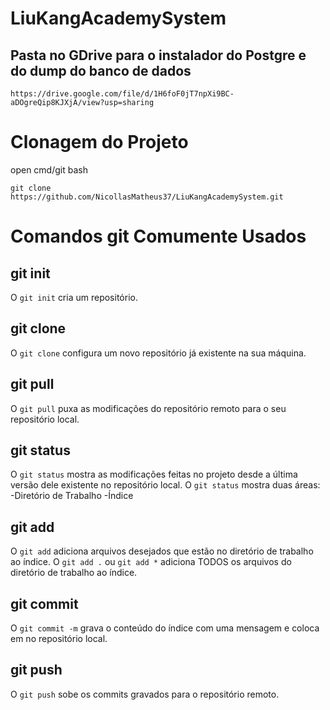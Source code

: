 # LiuKangAcademySystem

## Pasta no GDrive para o instalador do Postgre e do dump do banco de dados
`https://drive.google.com/file/d/1H6foF0jT7npXi9BC-aDOgreQip8KJXjA/view?usp=sharing`

# Clonagem do Projeto

open cmd/git bash

`git clone https://github.com/NicollasMatheus37/LiuKangAcademySystem.git`

# Comandos git Comumente Usados

## git init
O `git init` cria um repositório.
## git clone
O `git clone` configura um novo repositório já existente na sua máquina.
## git pull
O `git pull` puxa as modificações do repositório remoto para o seu repositório local.
## git status
O `git status` mostra as modificações feitas no projeto desde a última versão dele existente no repositório local. O `git status` mostra duas áreas:
    -Diretório de Trabalho
    -Índice
## git add
O `git add` adiciona arquivos desejados que estão no diretório de trabalho ao índice. O `git add .` ou `git add *` adiciona TODOS os arquivos do diretório de trabalho ao índice.
## git commit
O `git commit -m` grava o conteúdo do índice com uma mensagem e coloca em no repositório local.
## git push
O `git push` sobe os commits gravados para o repositório remoto.
